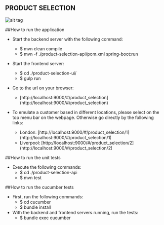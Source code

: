 PRODUCT SELECTION
-----------------

![alt tag](https://dl.dropboxusercontent.com/u/12985734/product-selection.png)


##How to run the application
* Start the backend server with the following command:
    * $ mvn clean compile
    * $ mvn -f ./product-selection-api/pom.xml spring-boot:run

* Start the frontend server:
    * $ cd ./product-selection-ui/
    * $ gulp run

* Go to the url on your browser:
    * [http://localhost:9000/#/product_selection] (http://localhost:9000/#/product_selection)

* To emulate a customer based in different locations, please select on the top menu bar on the webpage. Otherwise go directly by the following links:
    * London: [http://localhost:9000/#/product_selection/1] (http://localhost:9000/#/product_selection/1)
    * Liverpool: [http://localhost:9000/#/product_selection/2] (http://localhost:9000/#/product_selection/2)

##How to run the unit tests
* Execute the following commands:
  * $ cd ./product-selection-api
  * $ mvn test

##How to run the cucumber tests
* First, run the following commands:
    * $ cd cucumber
    * $ bundle install
* With the backend and frontend servers running, run the tests:
    * $ bundle exec cucumber

